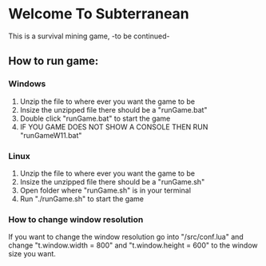 # Welcome To Subterranean
This is a survival mining game, -to be continued-

## How to run game:
### Windows
1. Unzip the file to where ever you want the game to be
2. Insize the unzipped file there should be a "runGame.bat"
3. Double click "runGame.bat" to start the game
4. IF YOU GAME DOES NOT SHOW A CONSOLE THEN RUN "runGameW11.bat"
### Linux
1. Unzip the file to where ever you want the game to be
2. Insize the unzipped file there should be a "runGame.sh"
3. Open folder where "runGame.sh" is in your terminal
4. Run "./runGame.sh" to start the game
### How to change window resolution
If you want to change the window resolution go into "/src/conf.lua" and change "t.window.width = 800" and "t.window.height = 600" to the window size you want.
